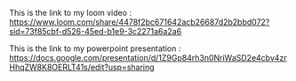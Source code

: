 This is the link to my loom video : https://www.loom.com/share/4478f2bc671642acb26687d2b2bbd072?sid=73f85cbf-d526-45ed-b1e9-3c2271a6a2a6

This is the link to my powerpoint presentation : https://docs.google.com/presentation/d/1Z9Gp84rh3n0NriWaSD2e4cbv4zrHhqZW8K8OERLT41s/edit?usp=sharing